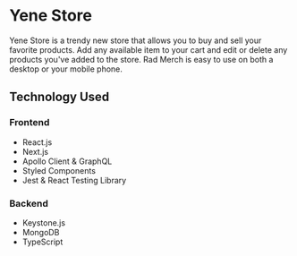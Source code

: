 # Yene Store

Yene Store is a trendy new store that allows you to buy and sell your favorite products. Add any available item to your cart and edit or delete any products you've added to the store. Rad Merch is easy to use on both a desktop or your mobile phone.

## Technology Used

### Frontend

* React.js
* Next.js
* Apollo Client & GraphQL
* Styled Components
* Jest & React Testing Library

### Backend

* Keystone.js
* MongoDB
* TypeScript
